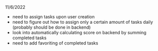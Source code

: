 11/6/2022
- need to assign tasks upon user creation
- need to figure out how to assign only a certain amount of tasks daily (probably should be done in backend)
- look into automatically calculating score on backend by summing completed tasks
- need to add favoriting of completed tasks
